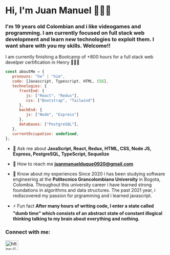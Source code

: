 <h1> Hi, I'm Juan Manuel 👋🙋‍♂️</h1>
<h3>I'm 19 years old Colombian and i like videogames and programming. I am currently focused on full stack web development and learn new technologies to exploit them. I want share with you my skills. Welcome!! </h3>

I am currently finishing a Bootcamp of +800 hours for a full stack web develper certification in Henry 🚀🚀🚀


```javascript
const aboutMe = {
   pronouns: "he" | "him",
   code: [Javascript, Typescript, HTML, CSS],
   technologies: {
      frontEnd: {
         js: ["React", "Redux"],
         css: ["Bootstrap", "Tailwind"]
      },
      backEnd: {
         js: ["Node", "Express"]
      },
      databases: ["PostgreSQL"],
   },
   currentOccupation: undefined,
};
```


- 💬 Ask me about **JavaScript, React, Redux, HTML, CSS, Node JS, Express, PostgreSQL, TypeScript, Sequelize**

- 📨 How to reach me **juanmanuelduque0920@gmail.com**

- 📄 Know about my experiences Since 2020 i has been studying software engineering at the **Politecnico Grancolombiano University** in Bogota, Colombia. Throughout this university career i have learned strong foundations in algorithms and data structures. The past 2021 year, i rediscovered my passion for prgramming and i learned javascript. 

- ⚡ Fun fact **After many hours of writing code, I enter a state called "dumb time" which consists of an abstract state of constant illogical thinking talking to my brain about everything and nothing.**


<h3 align="left">Connect with me:</h3>
<p align="left">
<a href="https://www.linkedin.com/in/juanduque-fullstackdeveloper/" target="_blank"><img align="center" src="https://cdn.jsdelivr.net/npm/simple-icons@3.0.1/icons/linkedin.svg" alt="https://www.linkedin.com/in/juanduque-fullstackdeveloper/" height="30" width="40" /></a>
</p>


